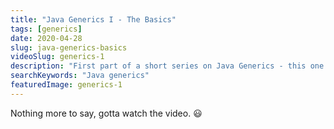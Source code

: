 ```yaml
---
title: "Java Generics I - The Basics"
tags: [generics]
date: 2020-04-28
slug: java-generics-basics
videoSlug: generics-1
description: "First part of a short series on Java Generics - this one explains the basics"
searchKeywords: "Java generics"
featuredImage: generics-1
---
```


Nothing more to say, gotta watch the video. 😃

